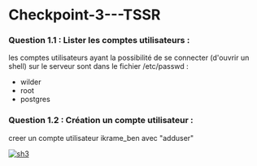 # Checkpoint-3---TSSR

### Question 1.1 : Lister les comptes utilisateurs :
les comptes utilisateurs ayant la possibilité de se connecter (d'ouvrir un shell) sur le serveur sont dans le fichier /etc/passwd :
* wilder
* root
* postgres


### Question 1.2 : Création un compte utilisateur :
creer un compte utilisateur ikrame_ben avec "adduser"


<a href="https://ibb.co/PgD2HQr"><img src="https://i.ibb.co/tDL0rXH/sh3.png" alt="sh3" border="0"></a>



